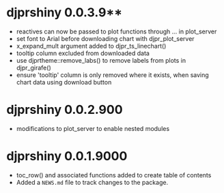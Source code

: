 # djprshiny 0.0.3.9**
* reactives can now be passed to plot functions through ... in plot_server
* set font to Arial before downloading chart with djpr_plot_server
* x_expand_mult argument added to djpr_ts_linechart()
* tooltip column excluded from downloaded data
* use djprtheme::remove_labs() to remove labels from plots in djpr_girafe()
* ensure 'tooltip' column is only removed where it exists, when saving chart data
using download button

# djprshiny 0.0.2.900
* modifications to plot_server to enable nested modules

# djprshiny 0.0.1.9000

* toc_row() and associated functions added to create table of contents
* Added a `NEWS.md` file to track changes to the package.
